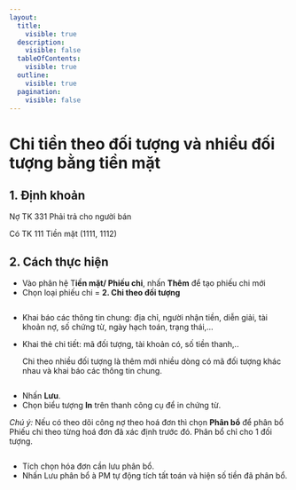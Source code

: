 ```yaml
---
layout:
  title:
    visible: true
  description:
    visible: false
  tableOfContents:
    visible: true
  outline:
    visible: true
  pagination:
    visible: false
---
```


# Chi tiền theo đối tượng và nhiều đối tượng bằng tiền mặt

## 1.      Định khoản

Nợ TK 331           Phải trả cho người bán

&#x20;     Có TK 111      Tiền mặt (1111, 1112)

## 2.      Cách thực hiện

* Vào phân hệ T**iền mặt/ Phiếu chi**, nhấn **Thêm** để tạo phiếu chi mới
* Chọn loại phiếu chi = **2. Chi theo đối tượng**

<figure><img src=".gitbook/assets/sb_1 (50).png" alt=""><figcaption></figcaption></figure>

* Khai báo các thông tin chung: địa chỉ, người nhận tiền, diễn giải, tài khoản nợ, số chứng từ, ngày hạch toán, trạng thái,…
*   Khai thẻ chi tiết: mã đối tượng, tài khoản có, số tiền thanh,..

    Chi theo nhiều đối tượng là thêm mới nhiều dòng có mã đối tượng khác nhau và khai báo các thông tin chung.

<figure><img src=".gitbook/assets/sb_2 (12).png" alt=""><figcaption></figcaption></figure>

* Nhấn **Lưu**.
* Chọn biểu tượng **In** trên thanh công cụ để in chứng từ.

_Chú ý:_ Nếu có theo dõi công nợ theo hoá đơn thì chọn **Phân bổ** để phân bổ Phiếu chi theo từng hoá đơn đã xác định trước đó. Phân bổ chỉ cho 1 đối tượng.

<figure><img src=".gitbook/assets/sb_3 (9).png" alt=""><figcaption></figcaption></figure>

* Tích chọn hóa đơn cần lưu phân bổ.
* Nhấn Lưu phân bổ à PM tự động tích tất toán và hiện số tiền đã phân bổ.
